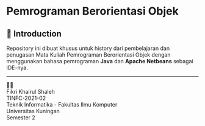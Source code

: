 # Pemrograman Berorientasi Objek

## 👋 Introduction

Repository ini dibuat khusus untuk history dari pembelajaran dan penugasan Mata Kuliah Pemrograman Berorientasi Objek dengan menggunakan bahasa pemrograman **Java** dan **Apache Netbeans** sebagai IDE-nya.

---

👨‍🎓\
Fikri Khairul Shaleh\
TINFC-2021-02\
Teknik Informatika - Fakultas Ilmu Komputer\
Universitas Kuningan\
Semester 2

